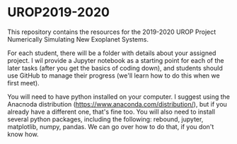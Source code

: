 # UROP2019-2020

This repository contains the resources for the 2019-2020 UROP Project Numerically Simulating New Exoplanet Systems.

For each student, there will be a folder with details about your assigned project. I wil provide a Jupyter notebook as a starting point for each of the later tasks (after you get the basics of coding down), and students should use GitHub to manage their progress (we'll learn how to do this when we first meet).

You will need to have python installed on your computer. I suggest using the Anacnoda distribution (https://www.anaconda.com/distribution/), but if you already have a different one, that's fine too. You will also need to install several python packages, including the following: rebound, jupyter, matplotlib, numpy, pandas. We can go over how to do that, if you don't know how.

